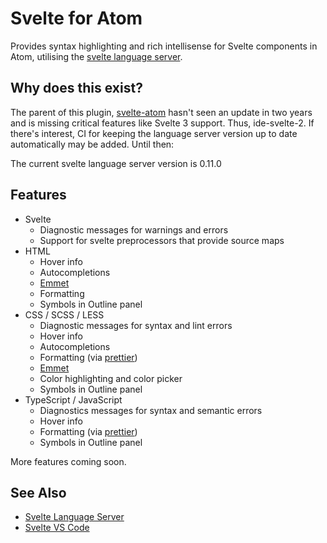 # Svelte for Atom

Provides syntax highlighting and rich intellisense for Svelte components in Atom, utilising the [svelte language server](https://github.com/UnwrittenFun/svelte-language-server).

## Why does this exist?

The parent of this plugin, [svelte-atom](https://github.com/sveltejs/svelte-atom) hasn't seen an update in two years and is
missing critical features like Svelte 3 support. Thus, ide-svelte-2.
If there's interest, CI for keeping the language server version up to date automatically may be added. Until then:

The current svelte language server version is 0.11.0

## Features

-   Svelte
    -   Diagnostic messages for warnings and errors
    -   Support for svelte preprocessors that provide source maps
-   HTML
    -   Hover info
    -   Autocompletions
    -   [Emmet](https://emmet.io/)
    -   Formatting
    -   Symbols in Outline panel
-   CSS / SCSS / LESS
    -   Diagnostic messages for syntax and lint errors
    -   Hover info
    -   Autocompletions
    -   Formatting (via [prettier](https://github.com/prettier/prettier))
    -   [Emmet](https://emmet.io/)
    -   Color highlighting and color picker
    -   Symbols in Outline panel
-   TypeScript / JavaScript
    -   Diagnostics messages for syntax and semantic errors
    -   Hover info
    -   Formatting (via [prettier](https://github.com/prettier/prettier))
    -   Symbols in Outline panel

More features coming soon.

## See Also

-   [Svelte Language Server](https://github.com/UnwrittenFun/svelte-language-server)
-   [Svelte VS Code](https://github.com/UnwrittenFun/svelte-vscode)
